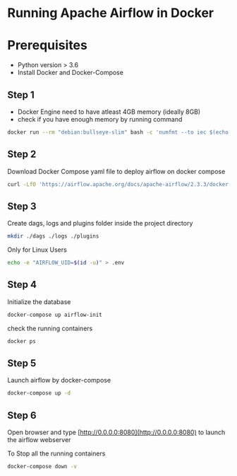 # Running Apache Airflow in Docker

# Prerequisites

* Python version > 3.6
* Install Docker and Docker-Compose

## Step 1

* Docker Engine need to have atleast 4GB memory (ideally 8GB)
* check if you have enough memory by running command
```bash
docker run --rm "debian:bullseye-slim" bash -c 'numfmt --to iec $(echo $(($(getconf _PHYS_PAGES) * $(getconf PAGE_SIZE))))'
```

## Step 2

Download Docker Compose yaml file to deploy airflow on docker compose
```bash
curl -LfO 'https://airflow.apache.org/docs/apache-airflow/2.3.3/docker-compose.yaml'
```

## Step 3

Create dags, logs and plugins folder inside the project directory
```bash
mkdir ./dags ./logs ./plugins
```

Only for Linux Users
```bash
echo -e "AIRFLOW_UID=$(id -u)" > .env
```

## Step 4

Initialize the database
```bash
docker-compose up airflow-init
```

check the running containers
```bash
docker ps
```

## Step 5

Launch airflow by docker-compose
```bash
docker-compose up -d
```

## Step 6

Open browser and type [http://0.0.0.0:8080](http://0.0.0.0:8080) to launch the airflow webserver

[](https://github.com/Harshavardhan1005/Airflow_Docker/blob/main/img/airflow.png)



To Stop all the running containers
```bash
docker-compose down -v
```

